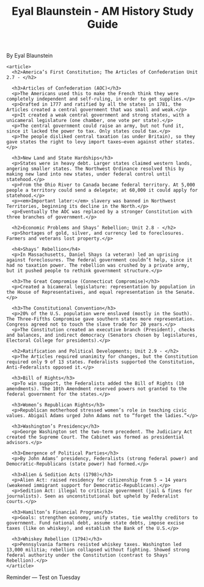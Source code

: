 <!DOCTYPE html>
<html lang="en">
<head>
  <meta charset="UTF-8" />
  <meta name="viewport" content="width=device-width, initial-scale=1.0" />
  <title>Honors AM History Study Guide</title>
 
</head>
<body>
  <header>
    <h1>Eyal Blaunstein - AM History Study Guide </h1>
  </header>

  <main>
    <div class="meta">By Eyal Blaunstein</div>

    <article>
      <h2>America’s First Constitution; The Articles of Confederation Unit 2.7 - </h2>

      <h3>Articles of Confederation (AOC)</h3>
      <p>The Americans used this to make the French think they were completely independent and self-ruling, in order to get supplies.</p>
      <p>Drafted in 1777 and ratified by all the states in 1781, the Articles created a central government that was small and weak.</p>
      <p>It created a weak central government and strong states, with a unicameral legislature (one chamber, one vote per state).</p>
      <p>The central government could raise an army, but not fund it, since it lacked the power to tax. Only states could tax.</p>
      <p>The people disliked central taxation (as under Britain), so they gave states the right to levy import taxes—even against other states.</p>

      <h3>New Land and State Hardships</h3>
      <p>States were in heavy debt. Larger states claimed western lands, angering smaller states. The Northwest Ordinance resolved this by making new land into new states, under federal control until statehood.</p>
      <p>From the Ohio River to Canada became federal territory. At 5,000 people a territory could send a delegate; at 60,000 it could apply for statehood.</p>
      <p><em>Important later:</em> slavery was banned in Northwest Territories, beginning its decline in the North.</p>
      <p>Eventually the AOC was replaced by a stronger Constitution with three branches of government.</p>

      <h2>Economic Problems and Shays’ Rebellion; Unit 2.8 - </h2>
      <p>Shortages of gold, silver, and currency led to foreclosures. Farmers and veterans lost property.</p>

      <h4>Shays’ Rebellion</h4>
      <p>In Massachusetts, Daniel Shays (a veteran) led an uprising against foreclosures. The federal government couldn’t help, since it had no taxation power. The rebellion was crushed by a private army, but it pushed people to rethink government structure.</p>

      <h3>The Great Compromise (Connecticut Compromise)</h3>
      <p>Created a bicameral legislature: representation by population in the House of Representatives, and equal representation in the Senate.</p>

      <h3>The Constitutional Convention</h3>
      <p>20% of the U.S. population were enslaved (mostly in the South). The Three-Fifths Compromise gave southern states more representation. Congress agreed not to touch the slave trade for 20 years.</p>
      <p>The Constitution created an executive branch (President), checks and balances, and indirect democracy (Senators chosen by legislatures, Electoral College for presidents).</p>

      <h2>Ratification and Political Developments; Unit 2.9 - </h2>
      <p>The Articles required unanimity for changes, but the Constitution required only 9 of 13 states. Federalists supported the Constitution, Anti-Federalists opposed it.</p>

      <h3>Bill of Rights</h3>
      <p>To win support, the Federalists added the Bill of Rights (10 amendments). The 10th Amendment reserved powers not granted to the federal government for the states.</p>

      <h3>Women’s Republican Rights</h3>
      <p>Republican motherhood stressed women’s role in teaching civic values. Abigail Adams urged John Adams not to “forget the ladies.”</p>

      <h3>Washington’s Presidency</h3>
      <p>George Washington set the two-term precedent. The Judiciary Act created the Supreme Court. The Cabinet was formed as presidential advisors.</p>

      <h3>Emergence of Political Parties</h3>
      <p>By John Adams’ presidency, Federalists (strong federal power) and Democratic-Republicans (state power) had formed.</p>

      <h3>Alien & Sedition Acts (1798)</h3>
      <p>Alien Act: raised residency for citizenship from 5 → 14 years (weakened immigrant support for Democratic-Republicans).</p>
      <p>Sedition Act: illegal to criticize government (jail & fines for journalists). Seen as unconstitutional but upheld by Federalist courts.</p>

      <h3>Hamilton’s Financial Program</h3>
      <p>Goals: strengthen economy, unify states, tie wealthy creditors to government. Fund national debt, assume state debts, impose excise taxes (like on whiskey), and establish the Bank of the U.S.</p>

      <h3>Whiskey Rebellion (1794)</h3>
      <p>Pennsylvania farmers resisted whiskey taxes. Washington led 13,000 militia; rebellion collapsed without fighting. Showed strong federal authority under the Constitution (contrast to Shays’ Rebellion).</p>
    </article>
  </main>

  <footer>
    Reminder — Test on Tuesday
  </footer>
</body>
</html>
